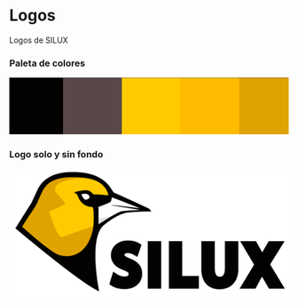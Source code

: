 # Logos
Logos de SILUX

### Paleta de colores
![alt text](https://raw.githubusercontent.com/SILUX-UFPS/Logos/master/SILUX_paleta_de_colores.jpg?token=ACBRXYYLFCH4B2XULVDQUVK7G3BF2)

### Logo solo y sin fondo
![alt text](https://raw.githubusercontent.com/SILUX-UFPS/Logos/master/SILUX-solo-png.png?token=ACBRXYZYPS5CDSAMPFDLXW27G3BIU)
